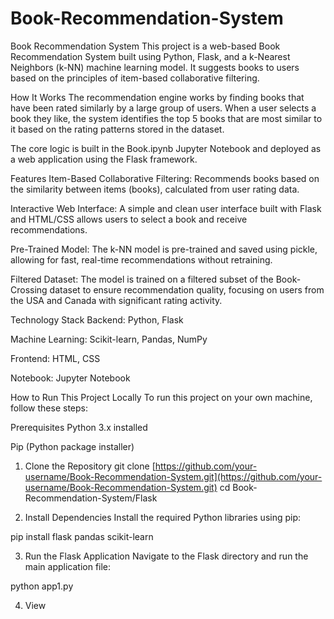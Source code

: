 # Book-Recommendation-System
Book Recommendation System
This project is a web-based Book Recommendation System built using Python, Flask, and a k-Nearest Neighbors (k-NN) machine learning model. It suggests books to users based on the principles of item-based collaborative filtering.

<!-- Optional: Add a screenshot of your app -->

How It Works
The recommendation engine works by finding books that have been rated similarly by a large group of users. When a user selects a book they like, the system identifies the top 5 books that are most similar to it based on the rating patterns stored in the dataset.

The core logic is built in the Book.ipynb Jupyter Notebook and deployed as a web application using the Flask framework.

Features
Item-Based Collaborative Filtering: Recommends books based on the similarity between items (books), calculated from user rating data.

Interactive Web Interface: A simple and clean user interface built with Flask and HTML/CSS allows users to select a book and receive recommendations.

Pre-Trained Model: The k-NN model is pre-trained and saved using pickle, allowing for fast, real-time recommendations without retraining.

Filtered Dataset: The model is trained on a filtered subset of the Book-Crossing dataset to ensure recommendation quality, focusing on users from the USA and Canada with significant rating activity.

Technology Stack
Backend: Python, Flask

Machine Learning: Scikit-learn, Pandas, NumPy

Frontend: HTML, CSS

Notebook: Jupyter Notebook

How to Run This Project Locally
To run this project on your own machine, follow these steps:

Prerequisites
Python 3.x installed

Pip (Python package installer)

1. Clone the Repository
git clone [https://github.com/your-username/Book-Recommendation-System.git](https://github.com/your-username/Book-Recommendation-System.git)
cd Book-Recommendation-System/Flask

2. Install Dependencies
Install the required Python libraries using pip:

pip install flask pandas scikit-learn

3. Run the Flask Application
Navigate to the Flask directory and run the main application file:

python app1.py

4. View
